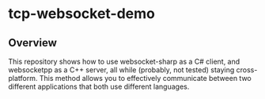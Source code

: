# tcp-websocket-demo

## Overview

This repository shows how to use websocket-sharp as a C# client, and websocketpp as a C++ server, all while (probably, not tested) staying cross-platform.
This method allows you to effectively communicate between two different applications that both use different languages.
